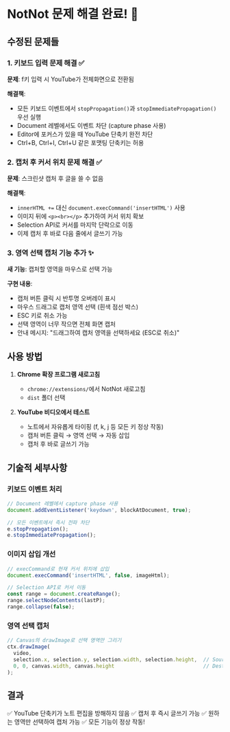 # NotNot 문제 해결 완료! 🎯

## 수정된 문제들

### 1. **키보드 입력 문제 해결** ✅
**문제**: f키 입력 시 YouTube가 전체화면으로 전환됨

**해결책**:
- 모든 키보드 이벤트에서 `stopPropagation()`과 `stopImmediatePropagation()` 우선 실행
- Document 레벨에서도 이벤트 차단 (capture phase 사용)
- Editor에 포커스가 있을 때 YouTube 단축키 완전 차단
- Ctrl+B, Ctrl+I, Ctrl+U 같은 포맷팅 단축키는 허용

### 2. **캡처 후 커서 위치 문제 해결** ✅
**문제**: 스크린샷 캡처 후 글을 쓸 수 없음

**해결책**:
- `innerHTML +=` 대신 `document.execCommand('insertHTML')` 사용
- 이미지 뒤에 `<p><br></p>` 추가하여 커서 위치 확보
- Selection API로 커서를 마지막 단락으로 이동
- 이제 캡처 후 바로 다음 줄에서 글쓰기 가능

### 3. **영역 선택 캡처 기능 추가** ✨
**새 기능**: 캡처할 영역을 마우스로 선택 가능

**구현 내용**:
- 캡처 버튼 클릭 시 반투명 오버레이 표시
- 마우스 드래그로 캡처 영역 선택 (흰색 점선 박스)
- ESC 키로 취소 가능
- 선택 영역이 너무 작으면 전체 화면 캡처
- 안내 메시지: "드래그하여 캡처 영역을 선택하세요 (ESC로 취소)"

## 사용 방법

1. **Chrome 확장 프로그램 새로고침**
   - `chrome://extensions/`에서 NotNot 새로고침
   - `dist` 폴더 선택

2. **YouTube 비디오에서 테스트**
   - 노트에서 자유롭게 타이핑 (f, k, j 등 모든 키 정상 작동)
   - 캡처 버튼 클릭 → 영역 선택 → 자동 삽입
   - 캡처 후 바로 글쓰기 가능

## 기술적 세부사항

### 키보드 이벤트 처리
```javascript
// Document 레벨에서 capture phase 사용
document.addEventListener('keydown', blockAtDocument, true);

// 모든 이벤트에서 즉시 전파 차단
e.stopPropagation();
e.stopImmediatePropagation();
```

### 이미지 삽입 개선
```javascript
// execCommand로 현재 커서 위치에 삽입
document.execCommand('insertHTML', false, imageHtml);

// Selection API로 커서 이동
const range = document.createRange();
range.selectNodeContents(lastP);
range.collapse(false);
```

### 영역 선택 캡처
```javascript
// Canvas의 drawImage로 선택 영역만 그리기
ctx.drawImage(
  video,
  selection.x, selection.y, selection.width, selection.height,  // Source
  0, 0, canvas.width, canvas.height                             // Destination
);
```

## 결과

✅ YouTube 단축키가 노트 편집을 방해하지 않음
✅ 캡처 후 즉시 글쓰기 가능
✅ 원하는 영역만 선택하여 캡처 가능
✅ 모든 기능이 정상 작동!